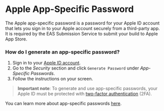 # Apple App-Specific Password

The Apple app-specific password is a password for your Apple ID account that lets you sign in to your Apple account securely from a third-party app. It is required by the EAS Submission Service to submit your build to Apple App Store.

### How do I generate an app-specific password?

1. Sign in to your [Apple ID account](https://appleid.apple.com/account/home).
2. Go to the _Security_ section and click `Generate Password` under _App-Specific Passwords_.
3. Follow the instructions on your screen.

> **Important note**: To generate and use app-specific passwords, your Apple ID must be protected with [two-factor authentication](https://support.apple.com/kb/HT204915) (2FA).

You can learn more about app-specific passwords [here](https://support.apple.com/en-us/HT204397).
